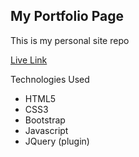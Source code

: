 
## My Portfolio Page

This is my personal site repo

[Live Link](https://chenq7.github.io/)

Technologies Used

* HTML5
* CSS3
* Bootstrap
* Javascript
* JQuery (plugin)
